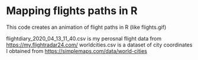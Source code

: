 # Mapping flights paths in R
This code creates an animation of flight paths in R (like flights.gif)

flightdiary_2020_04_13_11_40.csv is my perosnal flight data from https://my.flightradar24.com/
worldcities.csv is a dataset of city coordinates I obtained from https://simplemaps.com/data/world-cities
